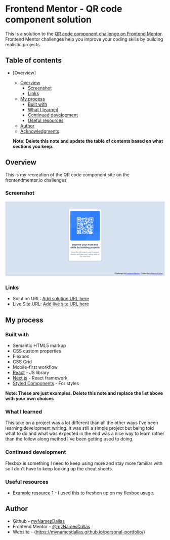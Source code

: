 # Frontend Mentor - QR code component solution

This is a solution to the [QR code component challenge on Frontend Mentor](https://www.frontendmentor.io/challenges/qr-code-component-iux_sIO_H). Frontend Mentor challenges help you improve your coding skills by building realistic projects. 

## Table of contents

- [Overview]
    
  - [Overview](#overview)
    - [Screenshot](#screenshot)
    - [Links](#links)
  - [My process](#my-process)
    - [Built with](#built-with)
    - [What I learned](#what-i-learned)
    - [Continued development](#continued-development)
    - [Useful resources](#useful-resources)
  - [Author](#author)
  - [Acknowledgments](#acknowledgments)
  
  **Note: Delete this note and update the table of contents based on what sections you keep.**

## Overview
  This is my recreation of the QR code component site on the frontendmentor.io challenges
### Screenshot

![QR code screenshot](<Screenshot 2025-08-29 174459-1.png>)

### Links

- Solution URL: [Add solution URL here](https://your-solution-url.com)
- Live Site URL: [Add live site URL here](https://your-live-site-url.com)

## My process

### Built with

- Semantic HTML5 markup
- CSS custom properties
- Flexbox
- CSS Grid
- Mobile-first workflow
- [React](https://reactjs.org/) - JS library
- [Next.js](https://nextjs.org/) - React framework
- [Styled Components](https://styled-components.com/) - For styles

**Note: These are just examples. Delete this note and replace the list above with your own choices**

### What I learned

This take on a project was a lot different than all the other ways I've been learning development writing. It was still a simple project but being told what to do and what was expected in the end was a nice way to learn rather than the follow along method I've been getting used to doing.

### Continued development

Flexbox is something I need to keep using more and stay more familiar with so I don't have to keep looking up the cheat sheets.


### Useful resources

- [Example resource 1](https://www.css-tricks.com) - I used this to freshen up on my flexbox usage.



## Author

- Github - [myNamesDallas](https://www.github.com/mynamesdallas)
- Frontend Mentor - [@myNamesDallas](https://www.frontendmentor.io/profile/mynamesdallas)
- Website - (https://mynamesdallas.github.io/personal-portfolio/)
